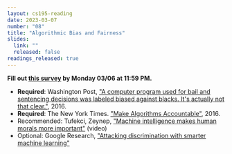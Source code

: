 ```yaml
---
layout: cs195-reading
date: 2023-03-07
number: "08"
title: "Algorithmic Bias and Fairness"
slides:
  link: ""
  released: false
readings_released: true
---
```


**Fill out [this survey][l08_form] by Monday 03/06 at 11:59 PM.**

* **Required**: Washington Post, ["A computer program used for bail and sentencing decisions was labeled biased against blacks. It's actually not that clear."](https://www.washingtonpost.com/news/monkey-cage/wp/2016/10/17/can-an-algorithm-be-racist-our-analysis-is-more-cautious-than-propublicas/#comments), 2016.
* **Required**: The New York Times. ["Make Algorithms Accountable"](https://www.nytimes.com/2016/08/01/opinion/make-algorithms-accountable.html?_r=0), 2016.
* Recommended: Tufekci, Zeynep, ["Machine intelligence makes human morals more important"](https://www.ted.com/talks/zeynep_tufekci_machine_intelligence_makes_human_morals_more_important) (video)
* Optional: Google Research, ["Attacking discrimination with smarter machine learning"](https://research.google.com/bigpicture/attacking-discrimination-in-ml/)

[l08_form]: https://docs.google.com/forms/d/e/1FAIpQLSd0pfoFGJ8XHYAzc0QzpYWSq8yc6_dOI9Uyj_5fWP6SlbsJlw/viewform
